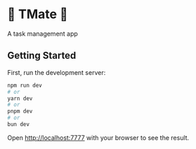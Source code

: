 # 🚧 TMate 🚧

A task management app

## Getting Started

First, run the development server:

```bash
npm run dev
# or
yarn dev
# or
pnpm dev
# or
bun dev
```

Open [http://localhost:7777](http://localhost:7777) with your browser to see the result.
